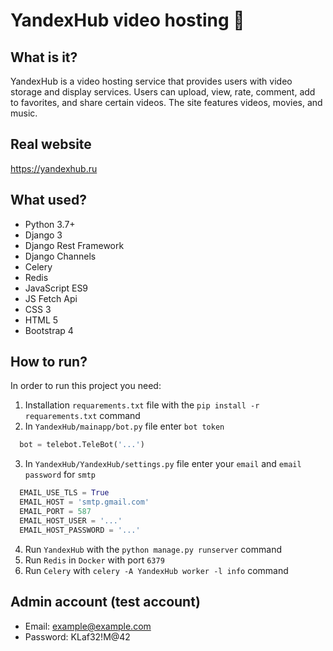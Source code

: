 # YandexHub video hosting 👻

## What is it?
YandexHub is a video hosting service that provides users with video storage and display services. Users
can upload, view, rate, comment, add to favorites, and share certain
videos. The site features videos, movies, and music.

## Real website
https://yandexhub.ru

## What used?
* Python 3.7+
* Django 3
* Django Rest Framework
* Django Channels
* Celery
* Redis
* JavaScript ES9
* JS Fetch Api
* CSS 3
* HTML 5
* Bootstrap 4

## How to run?
In order to run this project you need:
1) Installation `requarements.txt` file with the `pip install -r requarements.txt` command
2) In `YandexHub/mainapp/bot.py` file enter `bot token` 
```python
  bot = telebot.TeleBot('...')
```
3) In `YandexHub/YandexHub/settings.py` file enter your `email` and `email password` for `smtp`
```python
  EMAIL_USE_TLS = True
  EMAIL_HOST = 'smtp.gmail.com'
  EMAIL_PORT = 587
  EMAIL_HOST_USER = '...'
  EMAIL_HOST_PASSWORD = '...'
```
4) Run `YandexHub` with the `python manage.py runserver` command
5) Run `Redis` in `Docker` with port `6379`
6) Run `Celery` with `celery -A YandexHub worker -l info` command

## Admin account (test account)
* Email: example@example.com
* Password: KLaf32!M@42
